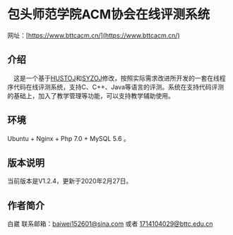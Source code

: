 # 包头师范学院ACM协会在线评测系统

网址：[https://www.bttcacm.cn/](https://www.bttcacm.cn/)


## 介绍

　这是一个基于[HUSTOJ](https://www.bttcacm.cn/)和[SYZOJ](https://github.com/syzoj/syzoj)修改，按照实际需求改进所开发的一套在线程序代码在线评测系统，支持C、C++、Java等语言的评测。系统在支持代码评测的基础上，加入了教学管理等功能，可以支持教学辅助使用。


## 环境

Ubuntu + Nginx + Php 7.0 + MySQL 5.6 。


## 版本说明

当前版本是V1.2.4，更新于2020年2月27日。		

## 作者简介

白崴
联系邮箱：baiwei152601@sina.com 或者 1714104029@bttc.edu.cn


